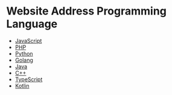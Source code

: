 # Website Address Programming Language

- [JavaScript](https://www.javascript.com/)
- [PHP](https://www.php.net/)
- [Python](https://www.python.org/)
- [Golang](https://go.dev/)
- [Java](https://www.java.com/)
- [C++](https://isocpp.org/)
- [TypeScript](https://www.typescriptlang.org/)
- [Kotlin](https://kotlinlang.org/)
<!-- - []()
- []()
- []()
- []()
- []()
- []()
- []()
- []()
- []()
- []() -->
